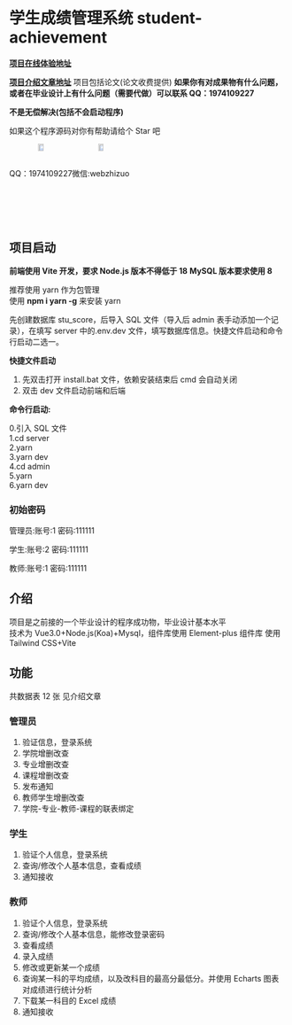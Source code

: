 # 学生成绩管理系统 student-achievement

**[项目在线体验地址](https://score.blogweb.cn/)**

**[项目介绍文章地址](https://blogweb.cn/article/7911372471912)** 项目包括论文(论文收费提供)
**如果你有对成果物有什么问题，或者在毕业设计上有什么问题（需要代做）可以联系 QQ：1974109227**

**不是无偿解决(包括不会启动程序)**

如果这个程序源码对你有帮助请给个 Star 吧

<div style="text-align:center;display:flex;width:100%">
 <span>
  <img src="https://disk.blogweb.cn/me/qq.webp" alt="QQ" style="width:30%;max-width:300px" />
  <div>QQ：1974109227</div>
 </span>
 <span>
  <img src="https://disk.blogweb.cn/me/wechat.webp" alt="Wechat" style="width:30%;max-width:300px" />
  <div>微信:webzhizuo</div>
 </span>
</div>

## 项目启动

**前端使用 Vite 开发，要求 Node.js 版本不得低于 18**
**MySQL 版本要求使用 8**

推荐使用 yarn 作为包管理  
使用 **npm i yarn -g** 来安装 yarn

先创建数据库 stu_score，后导入 SQL 文件（导入后 admin 表手动添加一个记录），在填写 server 中的.env.dev 文件，填写数据库信息。快捷文件启动和命令行启动二选一。

**快捷文件启动**

1. 先双击打开 install.bat 文件，依赖安装结束后 cmd 会自动关闭
2. 双击 dev 文件启动前端和后端

**命令行启动:**

0.引入 SQL 文件  
1.cd server  
2.yarn  
3.yarn dev  
4.cd admin  
5.yarn  
6.yarn dev

### 初始密码

管理员:账号:1 密码:111111

学生:账号:2 密码:111111

教师:账号:1 密码:111111

## 介绍

项目是之前接的一个毕业设计的程序成功物，毕业设计基本水平  
技术为 Vue3.0+Node.js(Koa)+Mysql，组件库使用 Element-plus 组件库 使用 Tailwind CSS+Vite

## 功能

共数据表 12 张 见介绍文章

### 管理员

1. 验证信息，登录系统
2. 学院增删改查
3. 专业增删改查
4. 课程增删改查
5. 发布通知
6. 教师学生增删改查
7. 学院-专业-教师-课程的联表绑定

### 学生

1. 验证个人信息，登录系统
2. 查询/修改个人基本信息，查看成绩
3. 通知接收

### 教师

1. 验证个人信息，登录系统
2. 查询/修改个人基本信息，能修改登录密码
3. 查看成绩
4. 录入成绩
5. 修改或更新某一个成绩
6. 查询某一科的平均成绩，以及改科目的最高分最低分。并使用 Echarts 图表 对成绩进行统计分析
7. 下载某一科目的 Excel 成绩
8. 通知接收
